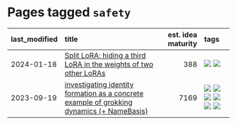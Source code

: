 # Pages tagged `safety`

|last_modified|title|est. idea maturity|tags
|:---|:---|---:|:---|
|2024-01-18|[Split LoRA: hiding a third LoRA in the weights of two other LoRAs](../split-lora.md)|388|[![](https://img.shields.io/badge/tag-experimental-a68128)](../tags/experimental.md) [![](https://img.shields.io/badge/tag-safety-deeba9)](../tags/safety.md)|
|2023-09-19|[investigating identity formation as a concrete example of grokking dynamics (+ NameBasis)](../identity_grokking_dynamics.md)|7169|[![](https://img.shields.io/badge/tag-alignment-50c04b)](../tags/alignment.md) [![](https://img.shields.io/badge/tag-experimental-a68128)](../tags/experimental.md) [![](https://img.shields.io/badge/tag-interpretability-f76896)](../tags/interpretability.md) [![](https://img.shields.io/badge/tag-publication-96f12e)](../tags/publication.md) [![](https://img.shields.io/badge/tag-safety-deeba9)](../tags/safety.md) [![](https://img.shields.io/badge/tag-wip-29349d)](../tags/wip.md)|